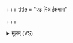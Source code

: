 +++
title = "२३ मित्र ईक्षमाण"

+++
<details><summary>मूलम् (VS)</summary>

मि॒त्र ईक्ष॑माण॒ आवृ॑त्त आन॒न्दः ॥
</details>